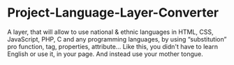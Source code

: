 # Project-Language-Layer-Converter
A layer, that will allow to use national &amp; ethnic languages in HTML, CSS, JavaScript, PHP, C and any programming languages, by using “substitution” pro function, tag, properties, attribute… Like this, you didn't have to learn English or use it, in your page. And instead use your mother tongue.
